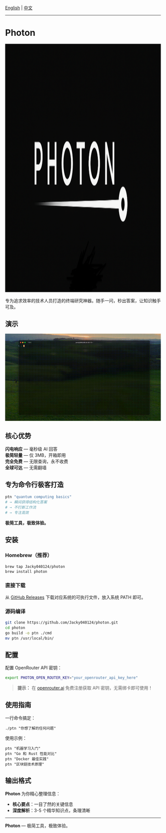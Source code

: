 [English](README.md) | [中文](README.zh.md)

---



# Photon

<div align="center">
  <img src="public/logo.png" alt="Photon Logo" width="2000" height="800">
</div>

专为追求效率的技术人员打造的终端研究神器。随手一问，秒出答案，让知识触手可及。

## 演示

<div align="center">
  <img src="public/demo.gif" alt="Photon Demo" width="800">
</div>

## 核心优势

**闪电响应** — 毫秒级 AI 回答  
**极简轻量** — 仅 3MB，开箱即用  
**完全免费** — 无限查询，永不收费  
**全球可达** — 无需翻墙

## 专为命令行极客打造

```bash
ptn "quantum computing basics"
# → 瞬间获得结构化答案
# → 不打断工作流
# → 专注高效
```

**极简工具，极致体验。**

## 安装

### Homebrew（推荐）
```bash
brew tap Jacky040124/photon
brew install photon
```

### 直接下载
从 [GitHub Releases](https://github.com/Jacky040124/photon/releases) 下载对应系统的可执行文件，放入系统 PATH 即可。

### 源码编译
```bash
git clone https://github.com/Jacky040124/photon.git
cd photon
go build -o ptn ./cmd
mv ptn /usr/local/bin/
```

## 配置

配置 OpenRouter API 密钥：
```bash
export PHOTON_OPEN_ROUTER_KEY="your_openrouter_api_key_here"
```

> **提示：** 在 [openrouter.ai](https://openrouter.ai) 免费注册获取 API 密钥，无需绑卡即可使用！

## 使用指南

一行命令搞定：

```
./ptn "你想了解的任何问题"
```

使用示例：
```
ptn "机器学习入门"
ptn "Go 和 Rust 性能对比"
ptn "Docker 最佳实践"
ptn "区块链技术原理"
```

## 输出格式

**Photon** 为你精心整理信息：
- **核心要点**：一目了然的关键信息
- **深度解析**：3-5 个精华知识点，条理清晰

---

**Photon** — 极简工具，极致体验。